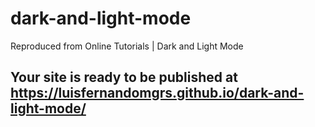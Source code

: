 # dark-and-light-mode
Reproduced from Online Tutorials | Dark and Light Mode

## Your site is ready to be published at https://luisfernandomgrs.github.io/dark-and-light-mode/
